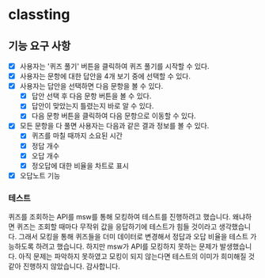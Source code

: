# classting

## 기능 요구 사항

- [x] 사용자는 '퀴즈 풀기' 버튼을 클릭하여 퀴즈 풀기를 시작할 수 있다.
- [x] 사용자는 문항에 대한 답안을 4개 보기 중에 선택할 수 있다.
- [x] 사용자는 답안을 선택하면 다음 문항을 볼 수 있다.
  - [x] 답안 선택 후 다음 문항 버튼을 볼 수 있다.
  - [x] 답안이 맞았는지 틀렸는지 바로 알 수 있다.
  - [x] 다음 문항 버튼을 클릭하여 다음 문항으로 이동할 수 있다.
- [x] 모든 문항을 다 풀면 사용자는 다음과 같은 결과 정보를 볼 수 있다.
  - [x] 퀴즈를 마칠 때까지 소요된 시간
  - [x] 정답 개수
  - [x] 오답 개수
  - [x] 정오답에 대한 비율을 차트로 표시
- [x] 오답노트 기능

### 테스트

퀴즈를 조회하는 API를 msw를 통해 모킹하여 테스트를 진행하려고 했습니다. 왜냐하면 퀴즈는 조회할 때마다 무작위 값을 응답하기에 테스트가 힘들 것이라고 생각했습니다. 그래서 모킹을 통해 퀴즈들을 더미 데이터로 변경해서 정답과 오답 비율을 테스트 가능하도록 하려고 했습니다. 하지만 msw가 API를 모킹하지 못하는 문제가 발생했습니다. 아직 문제는 파악하지 못하였고 모킹이 되지 않는다면 테스트의 이미가 희미해질 것 같아 진행하지 않았습니다.
감사합니다.
